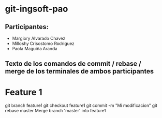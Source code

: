 # git-ingsoft-pao
## Participantes:
- Margiory Alvarado Chavez
- Milloshy Crisostomo Rodriguez
- Paola Maguiña Aranda
## Texto de los comandos de commit / rebase / merge de los terminales de ambos participantes
# Feature 1
git branch feature1
git checkout feature1
git commit -m "Mi modificacion"
git rebase master
Merge branch 'master' into feature1







